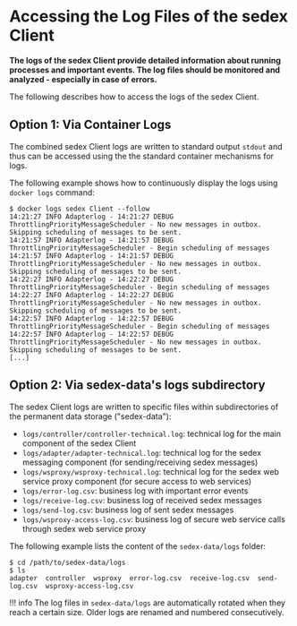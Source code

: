 # Accessing the Log Files of the sedex Client

**The logs of the sedex Client provide detailed information about running processes and important events. The log files should be monitored and analyzed - especially in case of errors.**

The following describes how to access the logs of the sedex Client.


## Option 1: Via Container Logs

The combined sedex Client logs are written to standard output `stdout` and thus can be accessed using the the standard container mechanisms for logs.
 
The following example shows how to continuously display the logs using `docker logs` command:

```console
$ docker logs sedex Client --follow
14:21:27 INFO Adapterlog - 14:21:27 DEBUG ThrottlingPriorityMessageScheduler - No new messages in outbox. Skipping scheduling of messages to be sent.
14:21:57 INFO Adapterlog - 14:21:57 DEBUG ThrottlingPriorityMessageScheduler - Begin scheduling of messages
14:21:57 INFO Adapterlog - 14:21:57 DEBUG ThrottlingPriorityMessageScheduler - No new messages in outbox. Skipping scheduling of messages to be sent.
14:22:27 INFO Adapterlog - 14:22:27 DEBUG ThrottlingPriorityMessageScheduler - Begin scheduling of messages
14:22:27 INFO Adapterlog - 14:22:27 DEBUG ThrottlingPriorityMessageScheduler - No new messages in outbox. Skipping scheduling of messages to be sent.
14:22:57 INFO Adapterlog - 14:22:57 DEBUG ThrottlingPriorityMessageScheduler - Begin scheduling of messages
14:22:57 INFO Adapterlog - 14:22:57 DEBUG ThrottlingPriorityMessageScheduler - No new messages in outbox. Skipping scheduling of messages to be sent.
[...]
```


## Option 2: Via sedex-data's logs subdirectory

The sedex Client logs are written to specific files within subdirectories of the permanent data storage ("sedex-data"):

 - `logs/controller/controller-technical.log`: technical log for the main component of the sedex Client
 - `logs/adapter/adapter-technical.log`: technical log for the sedex messaging component (for sending/receiving sedex messages)
 - `logs/wsproxy/wsproxy-technical.log`: technical log for the sedex web service proxy component (for secure access to web services)
 - `logs/error-log.csv`: business log with important error events
 - `logs/receive-log.csv`: business log of received sedex messages
 - `logs/send-log.csv`: business log of sent sedex messages
 - `logs/wsproxy-access-log.csv`: business log of secure web service calls through sedex web service proxy


The following example lists the content of the `sedex-data/logs` folder:

```console
$ cd /path/to/sedex-data/logs
$ ls
adapter  controller  wsproxy  error-log.csv  receive-log.csv  send-log.csv  wsproxy-access-log.csv
```

!!! info
    The log files in `sedex-data/logs` are automatically rotated when they reach a certain size. Older logs are renamed and numbered consecutively.


